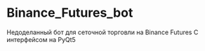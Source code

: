 # Binance_Futures_bot
Недоделанный бот для сеточной торговли на Binance Futures
С интерфейсом на PyQt5
